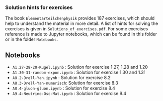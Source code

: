 ### Solution hints for exercises

The book `Elementarteilchenphysik` provides 187 exercises, which should help to understand the material in more detail. 
A list of hints for solving the exercises is given in `Solutions_of_exercises.pdf`. For some exercises reference is made to Jupyter notebooks, which can be found in this folder or in the folder `Notebooks`. 

## Notebooks
- `A1.27-28-20-Kugel.ipynb` : Solution for exercise 1.27, 1.28 and 1.20
- `A1.30-31-random-expon.ipynb` : Solution for exercise 1.30 and 1.31
- `A8.2-Drell-Yan.ipynb` : Solution for exercise 8.2
- `A8.3-Drell-Yan-numerisch`: Solution for exercise 8.3
- `A8.4-gluon-gluon.ipynb` : Solution for exercise 8.4
- `A9.4-Neutrino-Osc-Mat.ipynb` : Solution for exercise 9.4
